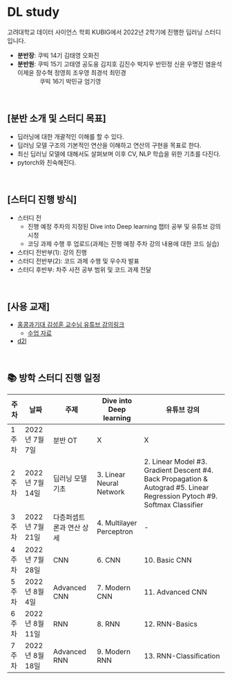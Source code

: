 # DL study
고려대학교 데이터 사이언스 학회 KUBIG에서 2022년 2학기에 진행한 딥러닝 스터디입니다. <br>
* **분반장**: 쿠빅 14기 김태영 오화진
* **분반원**: 쿠빅 15기 고태영 공도웅 김지호 김진수 박지우 반민정 신윤 우명진 염윤석 이제윤 장수혁 정영희 조우영 최경석 최민경   
&nbsp;&nbsp;&nbsp;&nbsp;&nbsp;&nbsp;&nbsp;&nbsp;&nbsp;&nbsp;&nbsp;&nbsp;&nbsp;쿠빅 16기 박민규 엄기영


<br>

## [분반 소개 및 스터디 목표]
- 딥러닝에 대한 개괄적인 이해를 할 수 있다.
- 딥러닝 모델 구조의 기본적인 연산을 이해하고 연산의 구현을 목표로 한다.
- 최신 딥러닝 모델에 대해서도 살펴보며 이후 CV, NLP 학습을 위한 기초를 다진다.
- pytorch와 친숙해진다.


<br>

## [스터디 진행 방식]
- 스터디 전
    - 진행 예정 주차의 지정된 Dive into Deep learning 챕터 공부 및 유튜브 강의 시청
    - 코딩 과제 수행 후 업로드(과제는 진행 예정 주차 강의 내용에 대한 코드 실습)
- 스터디 전반부(1): 강의 진행
- 스터디 전반부(2): 코드 과제 수행 및 우수자 발표
- 스터디 후반부: 차주 사전 공부 범위 및 코드 과제 전달
    

<br>

## [사용 교재]
- [홍콩과기대 김성훈 교수님 유튜브 강의링크](https://www.youtube.com/watch?v=SKq-pmkekTk&list=PLlMkM4tgfjnJ3I-dbhO9JTw7gNty6o_2m)
    - [수업 자료](https://drive.google.com/drive/folders/0B41Zbb4c8HVyUndGdGdJSXd5d3M?resourcekey=0-s90CYmIbmbqbO1Mvtwmlog)
- [d2l](https://d2l.ai/)


<br>

## 📚 방학 스터디 진행 일정
|**주차**|**날짜**|**주제**|**Dive into Deep learning**|**유튜브 강의**|
|---|---|---|---|---|
|1주차|2022년 7월 7일|분반 OT|X|X|
|2주차|2022년 7월 14일|딥러닝 모델 기초|3. Linear Neural Network|2. Linear Model  #3. Gradient Descent  #4. Back Propagation & Autograd  #5. Linear Regression Pytoch  #9. Softmax Classifier|
|3주차|2022년 7월 21일|다층퍼셉트론과 연산 상세|4. Multilayer Perceptron|-|
|4주차|2022년 7월 28일|CNN|6. CNN|10. Basic CNN|
|5주차|2022년 8월 4일|Advanced CNN|7. Modern CNN|11. Advanced CNN|
|6주차|2022년 8월 11일|RNN|8. RNN|12. RNN-Basics|
|7주차|2022년 8월 18일|Advanced RNN|9. Modern RNN|13. RNN-Classification|
